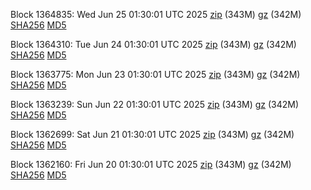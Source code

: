 Block 1364835: Wed Jun 25 01:30:01 UTC 2025 [zip](https://files.01coin.io/mainnet/2025-06-25/bootstrap.dat.zip) (343M) [gz](https://files.01coin.io/mainnet/2025-06-25/bootstrap.dat.tar.gz) (342M) [SHA256](https://files.01coin.io/mainnet/2025-06-25/sha256.txt) [MD5](https://files.01coin.io/mainnet/2025-06-25/md5.txt)

Block 1364310: Tue Jun 24 01:30:01 UTC 2025 [zip](https://files.01coin.io/mainnet/2025-06-24/bootstrap.dat.zip) (343M) [gz](https://files.01coin.io/mainnet/2025-06-24/bootstrap.dat.tar.gz) (342M) [SHA256](https://files.01coin.io/mainnet/2025-06-24/sha256.txt) [MD5](https://files.01coin.io/mainnet/2025-06-24/md5.txt)

Block 1363775: Mon Jun 23 01:30:01 UTC 2025 [zip](https://files.01coin.io/mainnet/2025-06-23/bootstrap.dat.zip) (343M) [gz](https://files.01coin.io/mainnet/2025-06-23/bootstrap.dat.tar.gz) (342M) [SHA256](https://files.01coin.io/mainnet/2025-06-23/sha256.txt) [MD5](https://files.01coin.io/mainnet/2025-06-23/md5.txt)

Block 1363239: Sun Jun 22 01:30:01 UTC 2025 [zip](https://files.01coin.io/mainnet/2025-06-22/bootstrap.dat.zip) (343M) [gz](https://files.01coin.io/mainnet/2025-06-22/bootstrap.dat.tar.gz) (342M) [SHA256](https://files.01coin.io/mainnet/2025-06-22/sha256.txt) [MD5](https://files.01coin.io/mainnet/2025-06-22/md5.txt)

Block 1362699: Sat Jun 21 01:30:01 UTC 2025 [zip](https://files.01coin.io/mainnet/2025-06-21/bootstrap.dat.zip) (343M) [gz](https://files.01coin.io/mainnet/2025-06-21/bootstrap.dat.tar.gz) (342M) [SHA256](https://files.01coin.io/mainnet/2025-06-21/sha256.txt) [MD5](https://files.01coin.io/mainnet/2025-06-21/md5.txt)

Block 1362160: Fri Jun 20 01:30:01 UTC 2025 [zip](https://files.01coin.io/mainnet/2025-06-20/bootstrap.dat.zip) (343M) [gz](https://files.01coin.io/mainnet/2025-06-20/bootstrap.dat.tar.gz) (342M) [SHA256](https://files.01coin.io/mainnet/2025-06-20/sha256.txt) [MD5](https://files.01coin.io/mainnet/2025-06-20/md5.txt)
